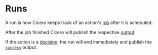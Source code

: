 # Runs

A run is how Cicero keeps track of an action's [job](action.md#job) after it is scheduled.

After the job finished Cicero will publish the respective [output](output.md).

If the action is a [decision](action.md#decision), the run will end immediately and publish the [`success`](output.md#success) output.
